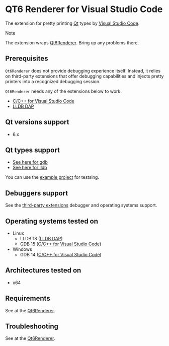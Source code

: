 # QT6 Renderer for Visual Studio Code

The extension for pretty printing [Qt][qt] types by [Visual Studio Code][vscode].

> [!NOTE]
> The extension wraps [Qt6Renderer][qt6renderer]. Bring up any problems there.

## Prerequisites

`Qt6Renderer` does not provide debugging experience itself. Instead, it relies on third-party extensions that offer debugging capabilities and injects pretty printers into a recognized debugging session.

`Qt6Renderer` needs any of the extensions below to work.

* [C/C++ for Visual Studio Code][cpptools]
* [LLDB DAP][lldbdap]

## Qt versions support
* 6.x

## Qt types support
* [See here for gdb][qt6renderer_files_gdb]
* [See here for lldb][qt6renderer_files_lldb]

You can use the [example project][qt6renderer_exmpl] for testsing.

## Debuggers support
See the [third-party extensions](#prerequisites) debugger and operating systems support.

## Operating systems tested on
* Linux
  * LLDB 18 ([LLDB DAP][lldbdap])
  * GDB 15 ([C/C++ for Visual Studio Code][cpptools])
* Windows  
  * GDB 14 ([C/C++ for Visual Studio Code][cpptools])

## Architectures tested on
* x64

## Requirements

See at the [Qt6Renderer](https://github.com/winseros/Qt6Renderer?tab=readme-ov-file#requirements).

## Troubleshooting

See at the [Qt6Renderer](https://github.com/winseros/Qt6Renderer?tab=readme-ov-file#troubleshooting).

[qt]: https://www.qt.io/
[vscode]: https://code.visualstudio.com/
[cpptools]: https://marketplace.visualstudio.com/items?itemName=ms-vscode.cpptools
[lldbdap]: https://marketplace.visualstudio.com/items?itemName=llvm-vs-code-extensions.lldb-dap
[gdb]: https://sourceware.org/gdb/
[lldb]: https://lldb.llvm.org/
[qt6renderer]: https://github.com/winseros/Qt6Renderer
[qt6renderer_files_gdb]: https://github.com/winseros/Qt6Renderer/tree/master/python/gdb/qt6renderer
[qt6renderer_files_lldb]: https://github.com/winseros/Qt6Renderer/tree/master/python/lldb/qt6renderer
[qt6renderer_exmpl]: https://github.com/winseros/Qt6RendererExmpl
[qt6renderer_intlj]: https://github.com/winseros/Qt6RendererIntlj
[qt6renderer_vsc]: https://github.com/winseros/Qt6RendererVscj